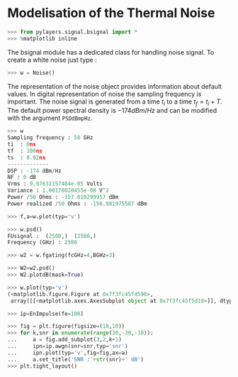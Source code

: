 # Modelisation of the Thermal Noise

```python
>>> from pylayers.signal.bsignal import *
>>> %matplotlib inline
```

The bsignal module has a dedicated class for handling noise signal. To create a white noise just type :

```python
>>> w = Noise()
```

The representation of the noise object provides information about default values. In digital representation of noise the sampling frequency is important. The noise signal is generated from a time $t_i$ to a time $t_f = t_i+T$. The default power spectral density is $-174dBm/Hz$ and can be modified with the argument `PSDdBmpHz`.

```python
>>> w
Sampling frequency : 50 GHz
ti  : 0ns
tf  : 100ns
ts  : 0.02ns
-------------
DSP : -174 dBm/Hz
NF : 0 dB
Vrms : 9.97631157484e-05 Volts
Variance : 1.00178020455e-08 V^2
Power /50 Ohms : -157.010299957 dBm
Power realized /50 Ohms : -156.981975587 dBm
```

```python
>>> f,a=w.plot(typ='v')
```

```python
>>> w.psd()
FUsignal :  (2500,)  (2500,)
Frequency (GHz) : 2500
```

```python
>>> w2 = w.fgating(fcGHz=4,BGHz=3)
```

```python
>>> W2=w2.psd()
>>> W2.plotdB(mask=True)
```

```python
>>> w.plot(typ='v')
(<matplotlib.figure.Figure at 0x7f3fc45fd590>,
 array([[<matplotlib.axes.AxesSubplot object at 0x7f3fc45f5d10>]], dtype=object))
```

```python
>>> ip=EnImpulse(fe=100)
```

```python
>>> fig = plt.figure(figsize=(10,10))
>>> for k,snr in enumerate(range(30,-30,-10)):
...     a = fig.add_subplot(3,2,k+1)
...     ipn=ip.awgn(snr=snr,typ='snr')
...     ipn.plot(typ='v',fig=fig,ax=a)
...     a.set_title('SNR :'+str(snr)+' dB')
>>> plt.tight_layout()
```
